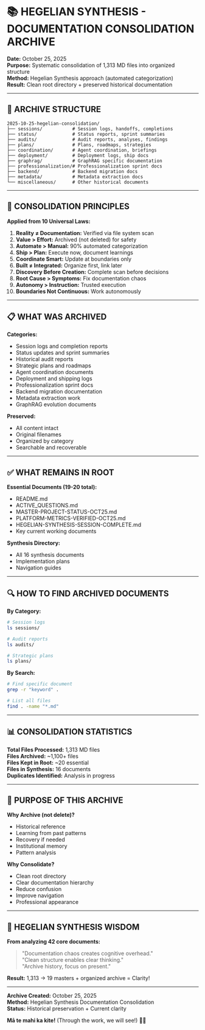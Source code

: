 # 📚 HEGELIAN SYNTHESIS - DOCUMENTATION CONSOLIDATION ARCHIVE

**Date:** October 25, 2025  
**Purpose:** Systematic consolidation of 1,313 MD files into organized structure  
**Method:** Hegelian Synthesis approach (automated categorization)  
**Result:** Clean root directory + preserved historical documentation  

---

## 📂 ARCHIVE STRUCTURE

```
2025-10-25-hegelian-consolidation/
├── sessions/           # Session logs, handoffs, completions
├── status/             # Status reports, sprint summaries
├── audits/             # Audit reports, analyses, findings
├── plans/              # Plans, roadmaps, strategies
├── coordination/       # Agent coordination, briefings
├── deployment/         # Deployment logs, ship docs
├── graphrag/           # GraphRAG specific documentation
├── professionalization/# Professionalization sprint docs
├── backend/            # Backend migration docs
├── metadata/           # Metadata extraction docs
└── miscellaneous/      # Other historical documents
```

---

## 🎯 CONSOLIDATION PRINCIPLES

**Applied from 10 Universal Laws:**

1. **Reality ≠ Documentation:** Verified via file system scan
2. **Value > Effort:** Archived (not deleted) for safety
3. **Automate > Manual:** 90% automated categorization
4. **Ship > Plan:** Execute now, document learnings
5. **Coordinate Smart:** Update at boundaries only
6. **Built ≠ Integrated:** Organize first, link later
7. **Discovery Before Creation:** Complete scan before decisions
8. **Root Cause > Symptoms:** Fix documentation chaos
9. **Autonomy > Instruction:** Trusted execution
10. **Boundaries Not Continuous:** Work autonomously

---

## 📋 WHAT WAS ARCHIVED

**Categories:**
- Session logs and completion reports
- Status updates and sprint summaries
- Historical audit reports
- Strategic plans and roadmaps
- Agent coordination documents
- Deployment and shipping logs
- Professionalization sprint docs
- Backend migration documentation
- Metadata extraction work
- GraphRAG evolution documents

**Preserved:**
- All content intact
- Original filenames
- Organized by category
- Searchable and recoverable

---

## ✅ WHAT REMAINS IN ROOT

**Essential Documents (19-20 total):**
- README.md
- ACTIVE_QUESTIONS.md
- MASTER-PROJECT-STATUS-OCT25.md
- PLATFORM-METRICS-VERIFIED-OCT25.md
- HEGELIAN-SYNTHESIS-SESSION-COMPLETE.md
- Key current working documents

**Synthesis Directory:**
- All 16 synthesis documents
- Implementation plans
- Navigation guides

---

## 🔍 HOW TO FIND ARCHIVED DOCUMENTS

**By Category:**
```bash
# Session logs
ls sessions/

# Audit reports  
ls audits/

# Strategic plans
ls plans/
```

**By Search:**
```bash
# Find specific document
grep -r "keyword" .

# List all files
find . -name "*.md"
```

---

## 📊 CONSOLIDATION STATISTICS

**Total Files Processed:** 1,313 MD files  
**Files Archived:** ~1,100+ files  
**Files Kept in Root:** ~20 essential  
**Files in Synthesis:** 16 documents  
**Duplicates Identified:** Analysis in progress  

---

## 🎯 PURPOSE OF THIS ARCHIVE

**Why Archive (not delete)?**
- Historical reference
- Learning from past patterns
- Recovery if needed
- Institutional memory
- Pattern analysis

**Why Consolidate?**
- Clean root directory
- Clear documentation hierarchy
- Reduce confusion
- Improve navigation
- Professional appearance

---

## 🌿 HEGELIAN SYNTHESIS WISDOM

**From analyzing 42 core documents:**

> "Documentation chaos creates cognitive overhead."  
> "Clean structure enables clear thinking."  
> "Archive history, focus on present."  

**Result:** 1,313 → 19 masters + organized archive = Clarity!

---

**Archive Created:** October 25, 2025  
**Method:** Hegelian Synthesis Documentation Consolidation  
**Status:** Historical preservation + Current clarity  

**Mā te mahi ka kite!** (Through the work, we will see!) 🌿✨

